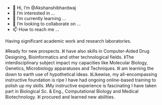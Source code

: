 - 👋 Hi, I’m @Akshanshibhardwaj
- 👀 I’m interested in ...
- 🌱 I’m currently learning ...
- 💞️ I’m looking to collaborate on ...
- 📫 How to reach me ...

<!---
Akshanshibhardwaj/Akshanshibhardwaj is a ✨ special ✨ repository because its `README.md` (this file) appears on your GitHub profile.
You can click the Preview link to take a look at your changes.
--->Having significant academic work and research laboratories.
》Ready for new prospects.
》I have also skills in Computer-Aided Drug Designing, Bioinformatics and other technological fields.
》The interdisciplinary subject impact my capacities like Molecular Biology, Genetics, Microbiology apparatuses and Techniques.
》I am learning the down to earth use of hypothetical ideas.
》Likewise, my all-encompassing instructive foundation is ripe I have had ongoing online-based training to polish up my skills.
》My instructive experience is fascinating I have taken part in Biological Sc. & Eng., Computational Biology and Medical Biotechnology.
》I procured and learned new abilities.

